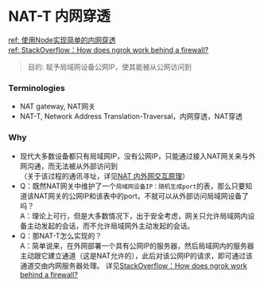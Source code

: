 # NAT-T 内网穿透
[ref: 使用Node实现简单的内网穿透](https://juejin.im/post/5deef82de51d455815099880)  
[ref: StackOverflow：How does ngrok work behind a firewall?](https://stackoverflow.com/questions/23395129/how-does-ngrok-work-behind-a-firewall)  
> 目的: 赋予局域网设备公网IP，使其能被从公网访问到   

### Terminologies  
- NAT gateway, NAT网关  
- NAT-T, Network Address Translation-Traversal，内网穿透，NAT穿透  

### Why  
- 现代大多数设备都只有局域网IP，没有公网IP，只能通过接入NAT网关来与外网沟通，而无法被从外部访问到  
  （关于该过程的通讯寻址，详见[NAT 内外网交互原理](https://github.com/BoyanHou/Boyan-Hou-Software-Engineering-Notebook/blob/master/NAT/NAT%20%E5%86%85%E5%A4%96%E7%BD%91%E4%BA%A4%E4%BA%92%E5%8E%9F%E7%90%86.md)）
- Q：既然NAT网关中维护了一个`局域网设备IP：随机生成port`的表，那么只要知道该NAT网关的公网IP和该表中的port，不就可以从外部访问局域网设备了吗？  
  A：理论上可行，但是大多数情况下，出于安全考虑，网关只允许局域网内设备主动发起的会话，而不允许局域网外主动发起的会话。  
- Q：那NAT-T怎么实现的？  
  A：简单说来，在外网部署一个具有公网IP的服务器，然后局域网内的服务器主动跟它建立通道（这是NAT允许的），此后对该公网IP的请求，即可通过该通道交由内网服务器处理。 详见[StackOverflow：How does ngrok work behind a firewall?](https://stackoverflow.com/questions/23395129/how-does-ngrok-work-behind-a-firewall)    
